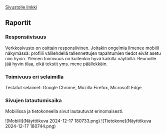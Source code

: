[Sivustolle linkki](Lopputyo/index.html)

## Raportit

### Responsiivisuus

Verkkosivusto on osittain responsiivinen. Joitakin ongelmia ilmenee mobiili näkymässä: profiili välilehdellä tallennettujen tapahtumien tiedot eivät asetu niin hyvin. Yleinen toimivuus on kuitenkin hyvä kaikilla näytöillä. Reunoille jää hyvin tilaa, eikä tekstit yms. mene päällekkäin.

### Toimivuus eri selaimilla

Testatut selaimet: Google Chrome, Mozilla Firefox, Microsoft Edge

### Sivujen latautumisaika

Mobiilissa ja tietokoneella sivut lautautuvat erinomaisesti.

![Mobiili](Näyttökuva 2024-12-17 180733.png)
![Tietokone](Näyttökuva 2024-12-17 180744.png)
